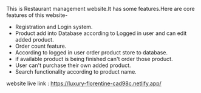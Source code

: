 This is Restaurant management website.It has some features.Here are core features of this website-

- Registration and Login system.
- Product add into Database according to Logged in user and can edit added product.
- Order count feature.
- According to logged in user  order product store to database.
- if available product is being finished can't order those product.
- User can't purchase their own added product.
- Search functionality according to product name.

website live link : https://luxury-florentine-cad98c.netlify.app/
